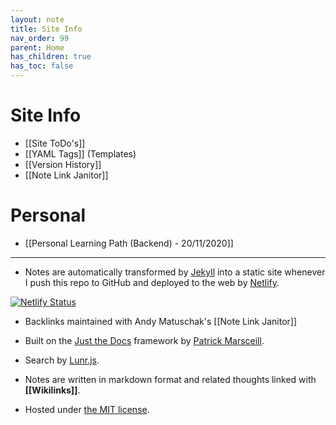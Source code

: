 ```yaml
---
layout: note
title: Site Info
nav_order: 99
parent: Home
has_children: true
has_toc: false
---
```


# Site Info

- [[Site ToDo's]]
- [[YAML Tags]] (Templates)
- [[Version History]]
- [[Note Link Janitor]]

# Personal

- [[Personal Learning Path (Backend) - 20/11/2020]]

---

- Notes are automatically transformed by [Jekyll](https://jekyllrb.com/) into a static site whenever I push this repo to GitHub and deployed to the web by [Netlify](https://app.netlify.com/).

[![Netlify Status](https://api.netlify.com/api/v1/badges/43f05955-0f84-4186-bbd5-14175f0919fa/deploy-status)](https://app.netlify.com/sites/affectionate-goldstine-d6699d/deploys)

- Backlinks maintained with Andy Matuschak's [[Note Link Janitor]]

- Built on the [Just the Docs](https://pmarsceill.github.io/just-the-docs/) framework by [
  Patrick Marsceill](https://github.com/pmarsceill).

- Search by [Lunr.js](https://lunrjs.com/).

- Notes are written in markdown format and related thoughts linked with **[[Wikilinks]]**.

- Hosted under [the MIT license](https://opensource.org/licenses/MIT).
